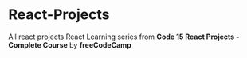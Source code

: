# React-Projects
All react projects
React Learning series from **Code 15 React Projects - Complete Course** by **freeCodeCamp**
